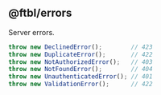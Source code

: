 ## @ftbl/errors

Server errors.

```javascript
throw new DeclinedError();        // 423
throw new DuplicateError();       // 422
throw new NotAuthorizedError();   // 403
throw new NotFoundError();        // 404
throw new UnauthenticatedError(); // 401
throw new ValidationError();      // 422 
```